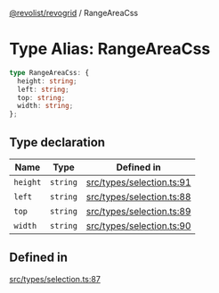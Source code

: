 [@revolist/revogrid](README.md) / RangeAreaCss

# Type Alias: RangeAreaCss

```ts
type RangeAreaCss: {
  height: string;
  left: string;
  top: string;
  width: string;
};
```

## Type declaration

| Name | Type | Defined in |
| ------ | ------ | ------ |
| `height` | `string` | [src/types/selection.ts:91](https://github.com/revolist/revogrid/blob/20b33a0db6e2f2e1c06bc58b03fe68189a928a64/src/types/selection.ts#L91) |
| `left` | `string` | [src/types/selection.ts:88](https://github.com/revolist/revogrid/blob/20b33a0db6e2f2e1c06bc58b03fe68189a928a64/src/types/selection.ts#L88) |
| `top` | `string` | [src/types/selection.ts:89](https://github.com/revolist/revogrid/blob/20b33a0db6e2f2e1c06bc58b03fe68189a928a64/src/types/selection.ts#L89) |
| `width` | `string` | [src/types/selection.ts:90](https://github.com/revolist/revogrid/blob/20b33a0db6e2f2e1c06bc58b03fe68189a928a64/src/types/selection.ts#L90) |

## Defined in

[src/types/selection.ts:87](https://github.com/revolist/revogrid/blob/20b33a0db6e2f2e1c06bc58b03fe68189a928a64/src/types/selection.ts#L87)
